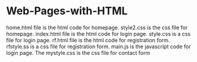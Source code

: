 # Web-Pages-with-HTML
home.html file is the html code for homepage.
style2.css is the css file for homepage.
index.html file is the html code for login page.
style.css is a css file for login page.
rf.html file is the html code for registration form.
rfstyle.ss is a css file for registration form.
main.js is the javascript code for login page.
The mystyle.css is the css file for contact form
